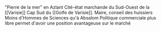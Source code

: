 "Pierre de la mer" en Azlant
Cité-état marchande du Sud-Ouest de la [[Varisie]]
Cap Sud du [[Golfe de Varisie]].
Maire, conseil des huissiers
Moins d'Hommes de Sciences qu'à Absalom
Politique commerciale plus libre  permet d'avoir une position avantageuse sur le marché

